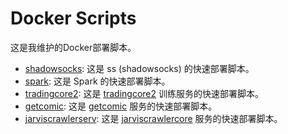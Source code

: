 # Docker Scripts

这是我维护的Docker部署脚本。

- [shadowsocks](https://github.com/zhs007/dockerscripts/tree/master/shadowsocks): 这是 ss (shadowsocks) 的快速部署脚本。
- [spark](https://github.com/zhs007/dockerscripts/tree/master/spark): 这是 Spark 的快速部署脚本。
- [tradingcore2](https://github.com/zhs007/dockerscripts/tree/master/tc2): 这是 [tradingcore2](https://github.com/zhs007/tradingcore2) 训练服务的快速部署脚本。
- [getcomic](https://github.com/zhs007/dockerscripts/tree/master/getcomic): 这是 [getcomic](https://github.com/zhs007/getcomic) 服务的快速部署脚本。
- [jarviscrawlerserv](https://github.com/zhs007/dockerscripts/tree/master/jarviscrawlerserv): 这是 [jarviscrawlercore](https://github.com/zhs007/jarviscrawlercore) 服务的快速部署脚本。